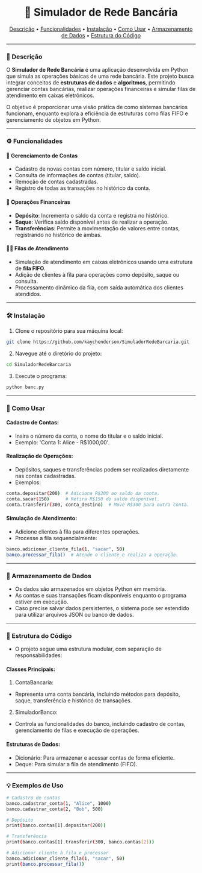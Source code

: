 <h1 align="center">
    🏦 Simulador de Rede Bancária
</h1>


<p align="center"> 
    <a href="#descricao">Descrição</a> • 
    <a href="#funcionalidades">Funcionalidades</a> • 
    <a href="#instalacao">Instalação</a> • 
    <a href="#uso">Como Usar</a> • 
    <a href="#dados">Armazenamento de Dados</a> • 
    <a href="#estrutura">Estrutura do Código</a> 
</p>

---

### 📜 Descrição <a id="descricao"></a>
O **Simulador de Rede Bancária** é uma aplicação desenvolvida em Python que simula as operações básicas de uma rede bancária. Este projeto busca integrar conceitos de **estruturas de dados** e **algoritmos**, permitindo gerenciar contas bancárias, realizar operações financeiras e simular filas de atendimento em caixas eletrônicos.

O objetivo é proporcionar uma visão prática de como sistemas bancários funcionam, enquanto explora a eficiência de estruturas como filas FIFO e gerenciamento de objetos em Python.

---

### ⚙️ Funcionalidades <a id="funcionalidades"></a>

#### 💼 Gerenciamento de Contas
- Cadastro de novas contas com número, titular e saldo inicial.
- Consulta de informações de contas (titular, saldo).
- Remoção de contas cadastradas.
- Registro de todas as transações no histórico da conta.

#### 💸 Operações Financeiras
- **Depósito**: Incrementa o saldo da conta e registra no histórico.
- **Saque**: Verifica saldo disponível antes de realizar a operação.
- **Transferências**: Permite a movimentação de valores entre contas, registrando no histórico de ambas.

#### 🚶‍♂️ Filas de Atendimento
- Simulação de atendimento em caixas eletrônicos usando uma estrutura de **fila FIFO**.
- Adição de clientes à fila para operações como depósito, saque ou consulta.
- Processamento dinâmico da fila, com saída automática dos clientes atendidos.

---

### 🛠️ Instalação <a id="instalacao"></a>

1. Clone o repositório para sua máquina local:
```bash
git clone https://github.com/kaychenderson/SimuladorRedeBarcaria.git
```

2. Navegue até o diretório do projeto:
```bash
cd SimuladorRedeBarcaria
```

3. Execute o programa:
```bash
python banc.py
```
---

### 🚀 Como Usar <a id="uso"></a>

#### Cadastro de Contas:
- Insira o número da conta, o nome do titular e o saldo inicial.
- Exemplo: 'Conta 1: Alice - R$1000,00'.

#### Realização de Operações:
- Depósitos, saques e transferências podem ser realizados diretamente nas contas cadastradas.
- Exemplos:

```bash
conta.depositar(200)  # Adiciona R$200 ao saldo da conta.
conta.sacar(150)      # Retira R$150 do saldo disponível.
conta.transferir(300, conta_destino)  # Move R$300 para outra conta.
```

#### Simulação de Atendimento:
- Adicione clientes à fila para diferentes operações.
- Processe a fila sequencialmente:

```bash
banco.adicionar_cliente_fila(1, "sacar", 50)
banco.processar_fila()  # Atende o cliente e realiza a operação.
```

---

### 💾 Armazenamento de Dados <a id="dados"></a>

- Os dados são armazenados em objetos Python em memória.
- As contas e suas transações ficam disponíveis enquanto o programa estiver em execução.
- Caso precise salvar dados persistentes, o sistema pode ser estendido para utilizar arquivos JSON ou banco de dados.

---

### 📂 Estrutura do Código <a id="estrutura"></a>

- O projeto segue uma estrutura modular, com separação de responsabilidades:

#### Classes Principais:

1. ContaBancaria:

- Representa uma conta bancária, incluindo métodos para depósito, saque, transferência e histórico de transações.

2. SimuladorBanco:

- Controla as funcionalidades do banco, incluindo cadastro de contas, gerenciamento de filas e execução de operações.

#### Estruturas de Dados:

- Dicionário: Para armazenar e acessar contas de forma eficiente.
- Deque: Para simular a fila de atendimento (FIFO).

---

### 💡 Exemplos de Uso

```bash
# Cadastro de contas
banco.cadastrar_conta(1, "Alice", 1000)
banco.cadastrar_conta(2, "Bob", 500)

# Depósito
print(banco.contas[1].depositar(200))

# Transferência
print(banco.contas[1].transferir(300, banco.contas[2]))

# Adicionar cliente à fila e processar
banco.adicionar_cliente_fila(1, "sacar", 50)
print(banco.processar_fila())
``` 